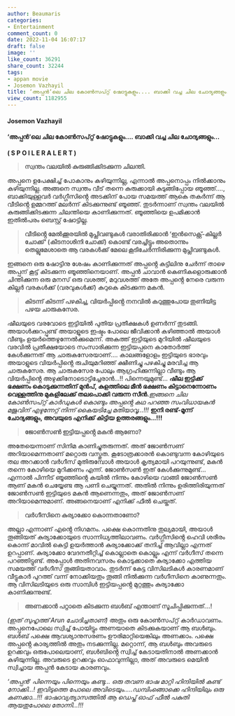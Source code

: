 ```yaml
---
author: Beaumaris
categories:
- Entertainment
comment_count: 0
date: 2022-11-04 16:07:17
draft: false
image: ''
like_count: 36291
share_count: 32244
tags:
- appan movie
- Josemon Vazhayil
title: ‘അപ്പൻ‘ലെ ചില കോൺസപ്റ്റ് ഷോട്ടുകളും.... ബാക്കി വച്ച ചില ചോദ്യങ്ങളും...
view_count: 1182955
---
```


#### Josemon Vazhayil

#### ‘അപ്പൻ‘ലെ ചില കോൺസപ്റ്റ് ഷോട്ടുകളും.... ബാക്കി വച്ച ചില ചോദ്യങ്ങളും...

**( S P O I L E R A L E R T )**

> **സ്വന്തം വലയിൽ കുരുങ്ങിക്കിടക്കുന്ന ചിലന്തി.**

അപ്പനെ ഉപേക്ഷിച്ച് പോകാനും കഴിയുന്നില്ല, എന്നാൽ അപ്പനൊപ്പം നിൽക്കാനും കഴിയുന്നില്ല. അങ്ങനെ സ്വന്തം വീട് തന്നെ കുരുക്കായി കുടുങ്ങിപ്പോയ ഞൂഞ്ഞ്...., ബാക്കിയുള്ളവർ വർഗ്ഗീസിൻ്റെ അടക്കിന് പോയ സമയത്ത് ആകെ തകർന്ന് ആ വീടിൻ്റെ ഉമ്മറത്ത് മലർന്ന് കിടക്കുന്നുണ്ട് ഞൂഞ്ഞ്. തുടർന്നാണ് സ്വന്തം വലയിൽ കുരുങ്ങിക്കിടക്കുന്ന ചിലന്തിയെ കാണിക്കുന്നത്. ഞൂഞ്ഞിയെ ഉപമിക്കാൻ ഇതിൽപരം ബെസ്റ്റ് ഷോട്ടില്ല.

> **വീടിൻ്റെ മേൽക്കൂരയിൽ മുപ്ലിവണ്ടുകൾ വരാതിരിക്കാൻ ‘ഇൻസെക്റ്റ്-കില്ലർ ചോക്ക്‘ (കീടനാശിനി ചോക്ക്) കൊണ്ട് വരച്ചിട്ടും അതൊന്നും തെല്ലുമേശാതെ ആ വരകൾക്ക് മേലെ കൂടിചേർന്നിരിക്കുന്ന മുപ്ലിവണ്ടുകൾ.**

ഇങ്ങനെ ഒരു ഷോട്ടിനു ശേഷം കാണിക്കുന്നത് അപ്പൻ്റെ കട്ടിലിനു ചേർന്ന് താഴെ അപ്പന് കൂട്ട് കിടക്കുന്ന ഞൂഞ്ഞിനെയാണ്. അപ്പൻ ചാവാൻ കെണികളൊരുക്കാൻ ചിന്തിക്കുന്ന ഒരു മനസ് ഒരു വശത്ത്, മറുവശത്ത് അതേ അപ്പൻ്റെ നേരെ വരുന്ന കില്ലർ വരകൾക്ക് (വരവുകൾക്ക്) കുറുകെ കിടക്കുന്ന മകൻ.

> **കിടന്ന് കിടന്ന് പഴകിച്ച, വിയർപ്പിൻ്റെ നനവിൽ കറുത്തുപോയ തുണിയിട്ട പഴയ ചാരുകസേര.**

ഷീലയുടെ വരവോടെ ഇട്ടിയിൽ പുതിയ പ്രതീക്ഷകൾ ഉണർന്ന് തുടങ്ങി. അയാൾക്കുറപ്പുണ്ട് അയാളുടെ ഇഷ്ടം പോലെ ജീവിക്കാൻ കഴിഞ്ഞാൽ അയാൾ വീണ്ടും ഉയർത്തെഴുന്നേൽക്കുമെന്ന്. അകത്ത് ഇട്ടിയുടെ മുറിയിൽ ഷീലയുടെ വരവിൽ പ്രതീക്ഷയോടെ സംസാരിക്കുന്ന ഇട്ടിയപ്പനെ കാതോർത്ത് കേൾക്കുന്നത് ആ ചാരുകസേരയാണ്.... കാലങ്ങളോളം ഇട്ടിയുടെ ഭാരവും അയാളുടെ വിയർപ്പിൻ്റെ രുചിയുമറിഞ്ഞ് ക്ഷീണിച്ചു പഴകിച്ചു മരവിച്ച ആ ചാരുകസേര. ആ ചാരുകസേര പോലും ആഗ്രഹിക്കുന്നില്ലാ വീണ്ടും ആ വിയർപ്പിൻ്റെ അഴുക്കിനോടൊട്ടിച്ചേരാൻ...!! പിന്നെയുമുണ്ട്... **ഷീല ഇട്ടിക്ക് ഭക്ഷണം കൊടുക്കുന്നതിന് മുൻപ്, കുളത്തിലെ മീൻ ഭക്ഷണം കിട്ടാനെന്നോണം വെള്ളത്തിനു മുകളിലേക്ക് തലപൊക്കി വരുന്ന സീൻ.**_ഇങ്ങനെ ചില കോൺസപ്റ്റ് കാർഡുകൾ കൊണ്ടും അപ്പൻ്റെ കഥ പറഞ്ഞ സംവിധായകൻ മജുവിന് എഴുന്നേറ്റ് നിന്ന് കൈയടിച്ചേ മതിയാവൂ...!!!_ **ഇനി രണ്ട്-മൂന്ന് ചോദ്യങ്ങളും, അവയുടെ എനിക്ക് കിട്ടിയ ഉത്തരങ്ങളും...!!!**

> **ജോൺസൺ ഇട്ടിയപ്പൻ്റെ മകൻ ആണോ?**

അതേയെന്നാണ് സിനിമ കാണിച്ചുതരുന്നത്. അത് ജോൺസണ് അറിയാമെന്നതാണ് മറ്റൊരു വസ്തുത. കൂടോത്രക്കാരൻ കൊണ്ടുവന്ന കോഴിയുടെ തല അറക്കാൻ വർഗീസ് മുതിരുമ്പോൾ അയാൾ കൃത്യമായി പറയുന്നുണ്ട്, മകൻ തന്നെ കോഴിയെ മുറിക്കണം എന്ന്. ജോൺസൺ ഇത് കേൾക്കുന്നുമുണ്ട്... എന്നാൽ പിന്നീട് ഞൂഞ്ഞിൻ്റെ കയിൽ നിന്നും കോഴിയെ വാങ്ങി ജോൺസൺ ആണ് മകൻ ചെയ്യേണ്ട ആ പണി ചെയ്യുന്നത്. അതിൽ നിന്നും ഉരിത്തിരിയുന്നത് ജോൺസൺ ഇട്ടിയുടെ മകൻ ആണെന്നതും, അത് ജോൺസണ് അറിയാമെന്നുമാണ്. അങ്ങനെയാണ് എനിക്ക് ഫീൽ ചെയ്തത്.

> **വർഗീസിനെ കുര്യാക്കോ കൊന്നതാണോ?**

അല്ലാ എന്നാണ് എൻ്റെ നിഗമനം. പക്ഷെ കൊന്നതിനു തുല്യമായി, അയാൾ തൂങ്ങിയത് കുര്യാക്കോയുടെ സാന്നിധ്യത്തിലാവണം. വർഗ്ഗീസിൻ്റെ ഹെവി ശരീരം കൊന്ന് മാവിൽ കെട്ടി ഉയർത്താൻ കുര്യാക്കോക്ക് തനിച്ച് ആവില്ലാ എന്നത് ഉറപ്പാണ്. കുര്യാക്കോ വേദനതീറ്റിച്ച് കൊല്ലാതെ കൊല്ലും എന്ന് വർഗീസ് തന്നെ പറഞ്ഞിട്ടുണ്ട്. അപ്പോൾ അതിനവസരം കൊടുക്കാതെ കുര്യാക്കോ എത്തിയ സമയത്ത് വർഗീസ് തൂങ്ങിയതാവാം. തുടർന്ന് കേട്ട വിസിലടികൾ കാരണമാണ് വീട്ടുകാർ പുറത്ത് വന്ന് നോക്കിയതും തൂങ്ങി നിൽക്കുന്ന വർഗീസിനെ കാണുന്നതും. ആ വിസിലടിയുടെ ഒരു സാമ്പിൾ ഇട്ടിയപ്പൻ്റെ മുറ്റത്തും കുര്യാക്കോ കാണിക്കുന്നുണ്ട്.

> **അണക്കാൻ പറ്റാതെ കിടക്കുന്ന ബൾബ് എന്താണ് സൂചിപ്പിക്കുന്നത്...!**

_(ഇത് സുഹൃത്ത് Arun ചോദിച്ചതാണ്)_ അതും ഒരു കോൺസപ്റ്റ് കാർഡാവണം. അപ്പനെപോലെ സ്വിച്ച് പോയിട്ടും അണയാതെ കിടക്കുകയാണ് ആ ബൾബും. ബൾബ് പക്ഷെ ആവശ്യാനുസരണം ഊരിമാറ്റിയെങ്കിലും അണക്കാം. പക്ഷെ അപ്പൻ്റെ കാര്യത്തിൽ അതും നടക്കുന്നില്ല. മറ്റൊന്ന്, ആ ബൾബും അവരുടെ ഉറക്കവും ഒരുപോലെയാണ്, ബൾബിൻ്റെ സ്വിച്ച് കേടായതിനാൽ അണക്കാൻ കഴിയുന്നില്ല. അവരുടെ ഉറക്കവും ഓഫാവുന്നില്ലാ, അത് അവരുടെ മെയിൻ സ്വിച്ചായ അപ്പൻ കേടായ കാരണവും.

_‘അപ്പൻ‘ പിന്നെയും പിന്നെയും കണ്ടു... ഒരു തവണ ഭാഷ മാറ്റി ഹിന്ദിയിൽ കണ്ട് നോക്കി...! ഇവിടുത്തെ പോലെ അവിടെയും.....ഡമ്പിംങ്ങൊക്കെ ഹിന്ദിയിലും ഒരു കണക്കാ...!!! ഭാഷാവ്യത്യാസത്തിൽ ആ ഡെപ്ത് ഓഫ് ഫീൽ പകുതി ആയതുപോലെ തോന്നി...!!!_